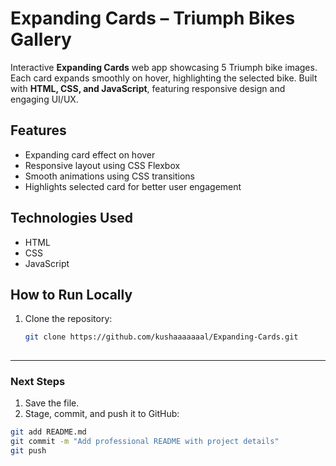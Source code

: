 # Expanding Cards – Triumph Bikes Gallery

Interactive **Expanding Cards** web app showcasing 5 Triumph bike images. Each card expands smoothly on hover, highlighting the selected bike. Built with **HTML, CSS, and JavaScript**, featuring responsive design and engaging UI/UX.

## Features
- Expanding card effect on hover
- Responsive layout using CSS Flexbox
- Smooth animations using CSS transitions
- Highlights selected card for better user engagement

## Technologies Used
- HTML
- CSS
- JavaScript

## How to Run Locally
1. Clone the repository:
   ```bash
   git clone https://github.com/kushaaaaaaal/Expanding-Cards.git
    

---

### **Next Steps**
1. Save the file.  
2. Stage, commit, and push it to GitHub:

```bash
git add README.md
git commit -m "Add professional README with project details"
git push
